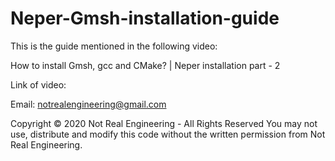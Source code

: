 # Neper-Gmsh-installation-guide

This is the guide mentioned in the following video:

How to install Gmsh, gcc and CMake? | Neper installation part - 2

Link of video:

Email: notrealengineering@gmail.com

Copyright © 2020 Not Real Engineering - All Rights Reserved You may not use, distribute and modify this code without the written permission from Not Real Engineering.
